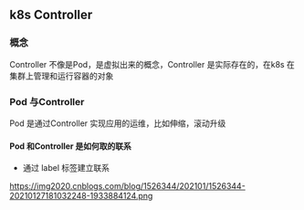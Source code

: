 ## k8s Controller

### 概念
Controller 不像是Pod，是虚拟出来的概念，Controller 是实际存在的，在k8s 在集群上管理和运行容器的对象

### Pod 与Controller

Pod 是通过Controller 实现应用的运维，比如伸缩，滚动升级

####  Pod 和Controller 是如何取的联系
- 通过 label 标签建立联系

https://img2020.cnblogs.com/blog/1526344/202101/1526344-20210127181032248-1933884124.png
